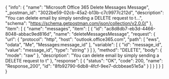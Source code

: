 {
  "info": {
    "name": "Microsoft Office 365 Delete Messages Message",
    "_postman_id": "3022be59-02cb-45a2-b13b-c7c9977c212d",
    "description": "You can delete email by simply sending a DELETE request to t...",
    "schema": "https://schema.getpostman.com/json/collection/v2.0.0/"
  },
  "item": [
    {
      "name": "messages",
      "item": [
        {
          "id": "ac8d8db7-eb3d-4466-8048-abbac9ed816d",
          "name": "deleteMessagesMessage",
          "request": {
            "url": {
              "protocol": "http",
              "host": "outlook.office365.com",
              "path": [
                "ews",
                "odata",
                "Me",
                "Messages:message_id"
              ],
              "variable": [
                {
                  "id": "message_id",
                  "value": "message_id",
                  "type": "string"
                }
              ]
            },
            "method": "DELETE",
            "body": {
              "mode": "raw"
            },
            "description": "You can delete email by simply sending a DELETE request to t"
          },
          "response": [
            {
              "status": "OK",
              "code": 200,
              "name": "Response_200",
              "id": "8fb92790-6db8-4fcf-9ee7-dcbbeae51e5a"
            }
          ]
        }
      ]
    }
  ]
}